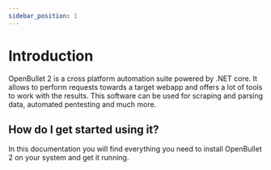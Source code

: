 ```yaml
---
sidebar_position: 1
---
```


# Introduction

OpenBullet 2 is a cross platform automation suite powered by .NET core. It allows to perform requests towards a target webapp and offers a lot of tools to work with the results. This software can be used for scraping and parsing data, automated pentesting and much more.

## How do I get started using it?

In this documentation you will find everything you need to install OpenBullet 2 on your system and get it running.
